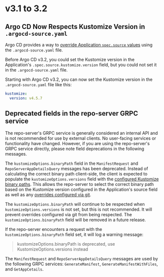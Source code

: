 # v3.1 to 3.2

## Argo CD Now Respects Kustomize Version in `.argocd-source.yaml`

Argo CD provides a way to [override Application `spec.source` values](../../user-guide/parameters.md#store-overrides-in-git) 
using the `.argocd-source.yaml` file.

Before Argo CD v3.2, you could set the Kustomize version in the Application's `.spec.source.kustomize.version` field,
but you could not set it in the `.argocd-source.yaml` file.

Starting with Argo CD v3.2, you can now set the Kustomize version in the `.argocd-source.yaml` file like this:

```yaml
kustomize:
  version: v4.5.7
```

## Deprecated fields in the repo-server GRPC service

The repo-server's GRPC service is generally considered an internal API and is not recommended for use by external 
clients. No user-facing services or functionality have changed. However, if you are using the repo-server's GRPC service 
directly, please note field deprecations in the following messages.

The `kustomizeOptions.binaryPath` field in the `ManifestRequest` and `RepoServerAppDetailsQuery` messages has been 
deprecated. Instead of calculating the correct binary path client-side, the client is expected to populate the 
`kustomizeOptions.versions` field with the [configured Kustomize binary paths](../../user-guide/kustomize.md#custom-kustomize-versions). 
This allows the repo-server to select the correct binary path based on the Kustomize version configured in the 
Application's source field as well as any [overrides configured via git](../../user-guide/parameters.md#store-overrides-in-git).

The `kustomizeOptions.binaryPath` will continue to be respected when `kustomizeOptions.versions` is not set, but this is
not recommended. It will prevent overrides configured via git from being respected. The `kustomizeOptions.binaryPath` 
field will be removed in a future release.

If the repo-server encounters a request with the `kustomizeOptions.binaryPath` field set, it will log a warning message:

> kustomizeOptions.binaryPath is deprecated, use KustomizeOptions.versions instead

The `ManifestRequest` and `RepoServerAppDetailsQuery` messages are used by the following GRPC services: 
`GenerateManifest`, `GenerateManifestWithFiles`, and `GetAppCetails`.
